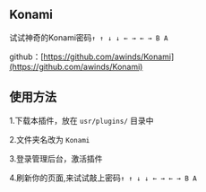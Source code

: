 ## Konami

试试神奇的Konami密码`↑ ↑ ↓ ↓ ← → ← → B A` 

github：[https://github.com/awinds/Konami](https://github.com/awinds/Konami)

## 使用方法

1.下载本插件，放在 `usr/plugins/` 目录中

2.文件夹名改为 `Konami`

3.登录管理后台，激活插件 

4.刷新你的页面,来试试敲上密码`↑ ↑ ↓ ↓ ← → ← → B A` 